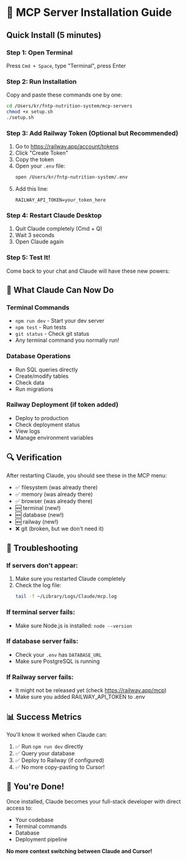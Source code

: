 # 🚀 MCP Server Installation Guide

## Quick Install (5 minutes)

### Step 1: Open Terminal
Press `Cmd + Space`, type "Terminal", press Enter

### Step 2: Run Installation
Copy and paste these commands one by one:

```bash
cd /Users/kr/fntp-nutrition-system/mcp-servers
chmod +x setup.sh
./setup.sh
```

### Step 3: Add Railway Token (Optional but Recommended)
1. Go to https://railway.app/account/tokens
2. Click "Create Token"
3. Copy the token
4. Open your `.env` file:
   ```bash
   open /Users/kr/fntp-nutrition-system/.env
   ```
5. Add this line:
   ```
   RAILWAY_API_TOKEN=your_token_here
   ```

### Step 4: Restart Claude Desktop
1. Quit Claude completely (Cmd + Q)
2. Wait 3 seconds
3. Open Claude again

### Step 5: Test It!
Come back to your chat and Claude will have these new powers:

## 🎯 What Claude Can Now Do

### Terminal Commands
- `npm run dev` - Start your dev server
- `npm test` - Run tests
- `git status` - Check git status
- Any terminal command you normally run!

### Database Operations
- Run SQL queries directly
- Create/modify tables
- Check data
- Run migrations

### Railway Deployment (if token added)
- Deploy to production
- Check deployment status
- View logs
- Manage environment variables

## 🔍 Verification

After restarting Claude, you should see these in the MCP menu:
- ✅ filesystem (was already there)
- ✅ memory (was already there)
- ✅ browser (was already there)
- 🆕 terminal (new!)
- 🆕 database (new!)
- 🆕 railway (new!)
- ❌ git (broken, but we don't need it)

## 🚨 Troubleshooting

### If servers don't appear:
1. Make sure you restarted Claude completely
2. Check the log file:
   ```bash
   tail -f ~/Library/Logs/Claude/mcp.log
   ```

### If terminal server fails:
- Make sure Node.js is installed: `node --version`

### If database server fails:
- Check your `.env` has `DATABASE_URL`
- Make sure PostgreSQL is running

### If Railway server fails:
- It might not be released yet (check https://railway.app/mcp)
- Make sure you added RAILWAY_API_TOKEN to .env

## 📊 Success Metrics

You'll know it worked when Claude can:
1. ✅ Run `npm run dev` directly
2. ✅ Query your database
3. ✅ Deploy to Railway (if configured)
4. ✅ No more copy-pasting to Cursor!

## 🎉 You're Done!

Once installed, Claude becomes your full-stack developer with direct access to:
- Your codebase
- Terminal commands
- Database
- Deployment pipeline

**No more context switching between Claude and Cursor!**
